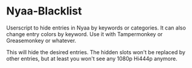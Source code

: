 # Nyaa-Blacklist
Userscript to hide entries in Nyaa by keywords or categories.
It can also change entry colors by keyword.
Use it with Tampermonkey or Greasemonkey or whatever.

This will hide the desired entries. The hidden slots won't be replaced by other entries, but at least you won't see any 1080p Hi444p anymore.
